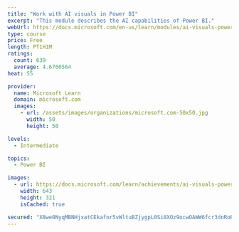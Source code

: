 ```yaml
---
title: "Work with AI visuals in Power BI"
excerpt: "This module describes the AI capabilities of Power BI."
webUrl: https://docs.microsoft.com/en-us/learn/modules/ai-visuals-power-bi/
type: course
price: Free
length: PT1H1M
ratings:
  count: 639
  average: 4.6760564
heat: 55

provider:
  name: Microsoft Learn
  domain: microsoft.com
  images:
    - url: /assets/images/organizations/microsoft.com-50x50.jpg
      width: 50
      height: 50

levels:
  - Intermediate

topics:
  - Power BI

images:
  - url: https://docs.microsoft.com/learn/achievements/ai-visuals-power-bi-social.png
    width: 643
    height: 321
    isCached: true

secured: "X8we0NyqMBNHjxatCEkafor5vWltuBZjygpL0Si8XOz9ocwOAWW6fcr3dnRoRSgp9FwuZvkJMn6v8u/GyA/EyTUz5vDDQ+mzEg5yVPYiWNBUACCC/FeAGxbBCpsucfPuMsiYOqU91jYFDng5KJh6OXGfULaRdVuaeFA6zfGOYx0ojg4R4mlLhx9gx5X7MesucOR+qw012Mjrt7mPgmCg4bQuDT4RzThekM8BCFuQp2Vf2dxFUS6GzJ0+pxwboUz+8c8Zy6WKP4JmSg+6qkgAUI2ixi2/UXTIAQ1GzTSrDLQ857++NENzOYeXbSf5V3bVDMvXRyQyTxs7yfYlSaDXcfnOpZIZTB3cb6YsrsMrbOrbT7JNjpx6fFDp/A1hmjdU5nEXoijUiKs2GfQntszPRJGiOFllcpUJTGF5fQTvKEM=;Qwod3O35pPFlJ8076GUEZg=="
---
```


